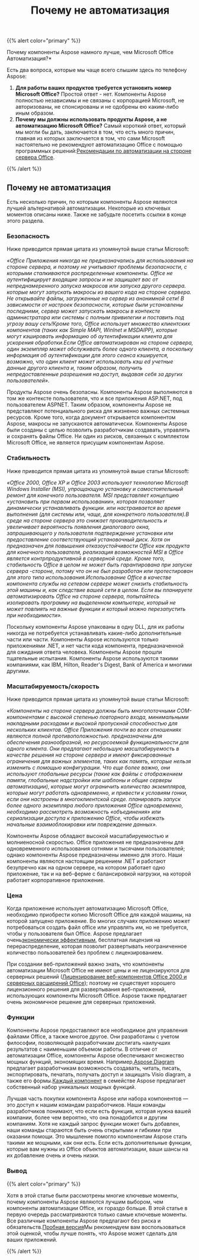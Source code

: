 ﻿---
title: Почему не автоматизация
type: docs
weight: 40
url: /ru/net/why-not-automation/
description: На этой странице описывается, почему не автоматизация.
---
{{% alert color="primary" %}} 

Почему компоненты Aspose намного лучше, чем Microsoft Office Автоматизация?*

Есть два вопроса, которые мы чаще всего слышим здесь по телефону Aspose:

1. **Для работы ваших продуктов требуется установить номер Microsoft Office?** 
Простой ответ - нет. Компоненты Aspose полностью независимы и не связаны с корпорацией Microsoft, не авторизованы, не спонсированы и не одобрены ею каким-либо иным образом.
1. **Почему мы должны использовать продукты Aspose, а не автоматизацию Microsoft Office?** 
 Самый короткий ответ, который мы могли бы дать, заключается в том, что есть много причин, главная из которых заключается в том, что сами Microsoft настоятельно не рекомендуют автоматизацию Office с помощью программных решений:[Рекомендации по автоматизации на стороне сервера Office](http://support.microsoft.com/default.aspx?scid=kb;EN-US;q257757).

{{% /alert %}} 
## **Почему не автоматизация**
Есть несколько причин, по которым компоненты Aspose являются лучшей альтернативой автоматизации. Некоторые из ключевых моментов описаны ниже. Также не забудьте посетить ссылки в конце этого раздела.
### **Безопасность**
Ниже приводится прямая цитата из упомянутой выше статьи Microsoft:

*«Office Приложения никогда не предназначались для использования на стороне сервера, и поэтому не учитывают проблемы безопасности, с которыми сталкиваются распределенные компоненты. Office не аутентифицирует входящие запросы и не защищает вас от непреднамеренного запуска макросов или запуска другого сервера. которые могут запускать макросы из вашего кода на стороне сервера. Не открывайте файлы, загруженные на сервер из анонимной сети! В зависимости от настроек безопасности, которые были установлены последними, сервер может запускать макросы в контексте администратора или системы с полным привилегии и поставить под угрозу вашу сеть!Кроме того, Office использует множество клиентских компонентов (таких как Simple MAPI, WinInet и MSDAIPP), которые могут кэшировать информацию об аутентификации клиента для ускорения обработки.Если Office автоматизирован на стороне сервера, один экземпляр может обслуживать более одного клиента, а поскольку информация об аутентификации для этого сеанса кэшируется, возможно, что один клиент может использовать кэш ed учетные данные другого клиента и, таким образом, получить непредоставленные разрешения на доступ, выдавая себя за других пользователей».*

Продукты Aspose очень безопасны. Компоненты Aspose выполняются в том же контексте пользователя, что и все приложения ASP.NET, под пользователем ASPNET. Таким образом, компоненты Aspose не представляют потенциального риска для жизненно важных системных ресурсов. Кроме того, когда документ открывается компонентом Aspose, макросы не запускаются автоматически. Компоненты Aspose были созданы с целью позволить разработчикам создавать, управлять и сохранять файлы Office. Ни один из рисков, связанных с комплектом Microsoft Office, не является присущим компонентам Aspose.
### **Стабильность**
Ниже приводится прямая цитата из упомянутой выше статьи Microsoft:

*«Office 2000, Office XP и Office 2003 используют технологию Microsoft Windows Installer (MSI), упрощающую установку и самостоятельный ремонт для конечного пользователя. MSI представляет концепцию «установить при первом использовании», которая позволяет динамически устанавливать функции. или настраивается во время выполнения (для системы или, чаще, для конкретного пользователя).В среде на стороне сервера это снижает производительность и увеличивает вероятность появления диалогового окна, запрашивающего у пользователя подтверждение установки или предоставление соответствующий установочный диск. Хотя он предназначен для повышения отказоустойчивости Office как продукта для конечного пользователя, реализация возможностей MSI в Office является контрпродуктивной в серверной среде. Кроме того, стабильность Office в целом не может быть гарантирована при запуске сервера -стороне, потому что он не был разработан или протестирован для этого типа использования.Использование Office в качестве компонента службы на сетевом сервере может снизить стабильность этой машины и, как следствие вашей сети в целом. Если вы планируете автоматизировать Office на стороне сервера, попытайтесь изолировать программу на выделенном компьютере, который не может повлиять на важные функции и который можно перезапустить при необходимости».*

Поскольку компоненты Aspose упакованы в одну DLL, для их работы никогда не потребуется устанавливать какие-либо дополнительные части или части. Компоненты Aspose используются только приложениями .NET, и нет части кода компонента, предназначенной для ожидания ответа человека. Компоненты Aspose прошли тщательные испытания. Компоненты Aspose используются такими компаниями, как IBM, Hilton, Reader's Digest, Bank of America и многими другими.
### **Масштабируемость/скорость**
Ниже приводится прямая цитата из упомянутой выше статьи Microsoft:

*«Компоненты на стороне сервера должны быть многопоточными COM-компонентами с высокой степенью повторного входа, минимальными накладными расходами и высокой пропускной способностью для нескольких клиентов. Office Приложения почти во всех отношениях являются полной противоположностью. предназначены для обеспечения разнообразной, но ресурсоемкой функциональности для одного клиента. Они предлагают небольшую масштабируемость в качестве решения на стороне сервера и имеют фиксированные ограничения для важных элементов, таких как память, которые нельзя изменить с помощью конфигурации. Что еще более важно, они используют глобальные ресурсы (такие как файлы с отображением памяти, глобальные надстройки или шаблоны и общие серверы автоматизации), которые могут ограничить количество экземпляров, которые могут работать одновременно, и привести к условиям гонки, если они настроены в многоклиентской среде. планировать запуск более одного экземпляра любого приложения Office одновременно, необходимо рассмотреть возможность «объединения» или сериализации доступа к приложению Office, чтобы избежать начальные взаимоблокировки или повреждение данных».*

Компоненты Aspose обладают высокой масштабируемостью и молниеносной скоростью. Office приложения не предназначены для одновременного использования сотнями и тысячами пользователей; однако компоненты Aspose предназначены именно для этого. Наши компоненты являются настоящим решением .NET и работают безупречно как на одном сервере, на котором работает одно приложение, так и на веб-ферме с балансировкой нагрузки, на которой работает корпоративное приложение.
### **Цена**
 Когда приложение использует автоматизацию Microsoft Office, необходимо приобрести копию Microsoft Office для каждой машины, на которой запущено приложение. Во многих случаях приложению может потребоваться создать файл office или управлять им, но не требуется, чтобы у пользователя был Office. Aspose предлагает очень[экономически эффективным](https://purchase.aspose.com/buy), бесплатная лицензия на перераспределение, которая позволит развертывать неограниченное количество пользователей без проблем с лицензированием.

При создании веб-приложений важно знать, что компоненты автоматизации Microsoft Office не имеют цены и не лицензируются для серверных решений ([Лицензирование веб-компонентов Office 2000 и серверных расширений Office](http://support.microsoft.com/default.aspx?scid=kb;EN-US;q243006)); поэтому не существует хорошего лицензионного решения для развертывания веб-приложений, использующих компоненты Microsoft Office. Aspose также предлагает очень экономичное решение для серверных приложений.
### **Функции**
 Компоненты Aspose предоставляют все необходимое для управления файлами Office, а также многое другое. Они разработаны с учетом философии, позволяющей разработчикам достигать наилучших результатов с наименьшим объемом работы. В отличие от автоматизации Office, компоненты Aspose обеспечивают множество мощных функций, экономящих время. Например,[Aspose.Diagram](https://products.aspose.com/diagram/net/) предлагает разработчикам возможность создавать, читать, писать, экспортировать, печатать, получать доступ и защищать Visio diagram, а также его формы.[Каждый компонент](https://products.aspose.com/total/) в семействе Aspose предлагает собственный набор уникальных мощных функций.

Лучшая часть покупки компонента Aspose или набора компонентов — это доступ к нашим командам разработчиков. Наши команды разработчиков понимают, что если есть функция, которая нужна вашей компании, более чем вероятно, что она понадобится и другим компаниям. Хотя не каждый запрос функции может быть добавлен, наши команды стараются быть очень открытыми и гибкими при оказании помощи. Это мышление помогло компонентам Aspose стать такими же мощными, как они есть. Если есть дополнительные функции, которые вам нужны из Office объектов автоматизации, ваши шансы на их добавление очень и очень низки.
### **Вывод**
{{% alert color="primary" %}} 

 Хотя в этой статье были рассмотрены многие ключевые моменты, почему компоненты Aspose являются лучшим выбором, чем компоненты автоматизации Office, их гораздо больше. В этой статье в первую очередь рассматриваются только самые ключевые моменты. Все различные компоненты Aspose предлагают без риска и обязательств.[Пробная версия](https://www.nuget.org/packages/Aspose.Diagram/)Мы рекомендуем вам воспользоваться этой оценкой, чтобы лучше понять, что Aspose может сделать для ваших приложений.

{{% /alert %}}
